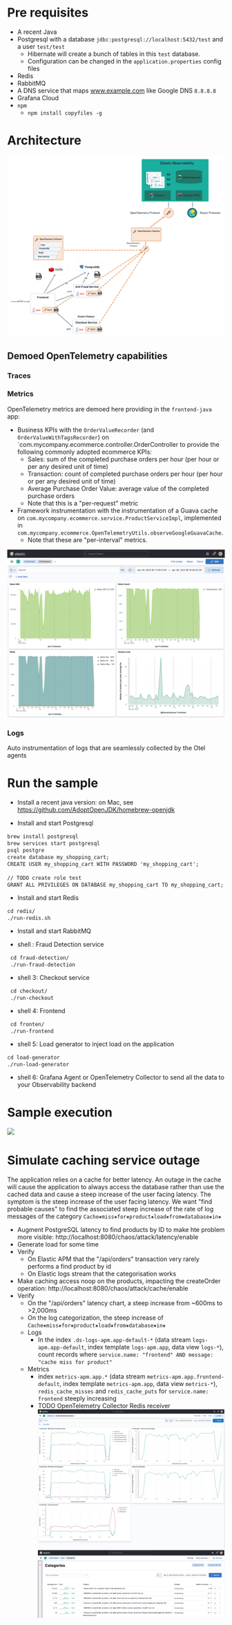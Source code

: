 
# Pre requisites

* A recent Java
* Postgresql with a database `jdbc:postgresql://localhost:5432/test` and a user `test/test`
    * Hibernate will create a bunch of tables in this `test` database. 
    * Configuration can be changed in the `application.properties` config files
* Redis
* RabbitMQ
* A DNS service that maps www.example.com like Google DNS `8.8.8.8`
* Grafana Cloud
* `npm`
   * `npm install copyfiles -g`
# Architecture

![](https://github.com/cyrille-leclerc/my-shopping-cart/raw/open-telemetry/docs/images/demo-architecture.png)

## Demoed OpenTelemetry capabilities

### Traces 

### Metrics

OpenTelemetry metrics are demoed here providing in the `frontend-java` app:
* Business KPIs with the `OrderValueRecorder` (and `OrderValueWithTagsRecorder`) on `com.mycompany.ecommerce.controller.OrderController to provide the following commonly adopted ecommerce KPIs:
   * Sales: sum of the completed purchase orders per hour (per hour or per any desired unit of time)
   * Transaction: count of completed purchase orders per hour (per hour or per any desired unit of time)
   * Average Purchase Order Value: average value of the completed purchase orders
   * Note that this is a "per-request" metric
* Framework instrumentation with the instrumentation of a Guava cache on `com.mycompany.ecommerce.service.ProductServiceImpl`, implemented in `com.mycompany.ecommerce.OpenTelemetryUtils.observeGoogleGuavaCache`.
   * Note that these are "per-interval" metrics.

![](https://github.com/cyrille-leclerc/my-shopping-cart/raw/open-telemetry/docs/images/ecommerce-system-dashboard.png)



### Logs

Auto instrumentation of logs that are seamlessly collected by the Otel agents

# Run the sample

* Install a recent java version: on Mac, see https://github.com/AdoptOpenJDK/homebrew-openjdk

* Install and start Postgresql

```
brew install postgresql
brew services start postgresql
psql postgre
create database my_shopping_cart;
CREATE USER my_shopping_cart WITH PASSWORD 'my_shopping_cart';

// TODO create role test
GRANT ALL PRIVILEGES ON DATABASE my_shopping_cart TO my_shopping_cart;

```

* Install and start Redis
 ```
cd redis/
./run-redis.sh  
```

* Install and start RabbitMQ

* shell : Fraud Detection service
 
```
 cd fraud-detection/
 ./run-fraud-detection  
 ```

* shell 3: Checkout service

```
 cd checkout/
 ./run-checkout 
 ```

* shell 4: Frontend
 
```
 cd fronten/
 ./run-frontend
 ```


* shell 5: Load generator to inject load on the application
 ```
cd load-generator
./run-load-generator  
```

* shell 6: Grafana Agent or OpenTelemetry Collector to send all the data to your Observability backend

# Sample execution


![](https://github.com/cyrille-leclerc/my-shopping-cart/raw/open-telemetry/docs/images/elastic-apm-distributed-trace-opentelemetry.png)

# Simulate caching service outage

The application relies on a cache for better latency. An outage in the cache will cause the application to always access the database rather than use the cached data and cause a steep increase of the user facing latency.
The symptom is the steep increase of the user facing latency. We want "find probable causes" to find the associated steep increase of the rate of log messages of the category `Cache⁕miss⁕for⁕product⁕load⁕from⁕database⁕in⁕`

* Augment PostgreSQL latency to find products by ID to make hte problem more visible: http://localhost:8080/chaos/attack/latency/enable
* Generate load for some time 
* Verify 
   * On Elastic APM that the "/api/orders" transaction very rarely performs a find product by id
   * On Elastic logs stream that the categorisation works
* Make caching access noop on the products, impacting the createOrder operation: http://localhost:8080/chaos/attack/cache/enable
* Verify
   * On the "/api/orders" latency chart, a steep increase from ~600ms to >2,000ms
   * On the log categorization, the steep increase of `Cache⁕miss⁕for⁕product⁕load⁕from⁕database⁕in⁕`
   * Logs
     * In the index `.ds-logs-apm.app-default-*` (data stream `logs-apm.app-default`, index template `logs-apm.app`, data view `logs-*`), count records where `service.name: "frontend" AND message: "cache miss for product"` 
   * Metrics
      * index `metrics-apm.app.*` (data stream `metrics-apm.app.frontend-default`, index template `metrics-apm.app`, data view `metrics-*`), `redis_cache_misses` and `redis_cache_puts` for `service.name: frontend` steeply increasing
      * TODO OpenTelemetry Collector Redis receiver 
![](https://github.com/cyrille-leclerc/my-shopping-cart/raw/open-telemetry/docs/images/find-probable-root-causes-redis-cache.png)
![](https://github.com/cyrille-leclerc/my-shopping-cart/raw/open-telemetry/docs/images/find-probable-root-causes-redis-cache-logs-categorization.png)

